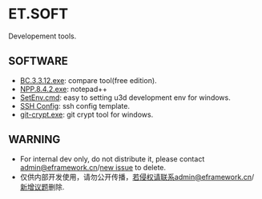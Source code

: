 # ET.SOFT
Developement tools.

## SOFTWARE
- [BC.3.3.12.exe](https://eframework-cn.github.io/ET.SOFT/BC.3.3.12.exe): compare tool(free edition).
- [NPP.8.4.2.exe](https://eframework-cn.github.io/ET.SOFT/NPP.8.4.2.exe): notepad++
- [SetEnv.cmd](https://eframework-cn.github.io/ET.SOFT/SetEnv.cmd): easy to setting u3d development env for windows.
- [SSH Config](https://eframework-cn.github.io/ET.SOFT/config): ssh config template.
- [git-crypt.exe](https://eframework-cn.github.io/ET.SOFT/git-crypt.exe): git crypt tool for windows.

## WARNING
- For internal dev only, do not distribute it, please contact admin@eframework.cn/[new issue](https://github.com/eframework-cn/ET.SOFT/issues) to delete.
- 仅供内部开发使用，请勿公开传播，若侵权请联系admin@eframework.cn/[新增议题](https://github.com/eframework-cn/ET.SOFT/issues)删除.